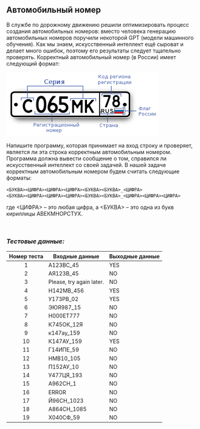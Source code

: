 ## Автомобильный номер

В службе по дорожному движению решили оптимизировать процесс создания автомобильных номеров: вместо человека генерацию автомобильных номеров поручили некоторой GPT (модели машинного обучения). Как мы знаем, искусственный интеллект ещё сыроват и делает много ошибок, поэтому его результаты следует тщательно проверять. Корректный автомобильный номер (в России) имеет следующий формат:

<img src="../img/problem9.5.2.png" alt="Автомобильный номер">

Напишите программу, которая принимает на вход строку и проверяет, является ли эта строка корректным автомобильным номером. Программа должна вывести сообщение о том, справился ли искусственный интеллект со своей задачей. В нашей задаче корректным автомобильным номером будем считать следующие форматы:

    <БУКВА><ЦИФРА><ЦИФРА><ЦИФРА><БУКВА><БУКВА>_<ЦИФРА>
    <БУКВА><ЦИФРА><ЦИФРА><ЦИФРА><БУКВА><БУКВА>_<ЦИФРА><ЦИФРА><ЦИФРА>

где <ЦИФРА> – это любая цифра, а <БУКВА> – это одна из букв кириллицы АВЕКМНОРСТУХ.

<br>

### *Тестовые данные:*

| Номер теста | Входные данные           | Выходные данные |
|:-----------:|--------------------------|-----------------|
|      1      | А123ВС_45                | YES             |
|      2      | АЯ123В_45                | NO              |
|      3      | Please, try again later. | NO              |
|      4      | Н142МВ_456               | YES             |
|      5      | У173РВ_02                | YES             |
|      6      | ЭЮЯ987_15                | NO              |
|      7      | Н000ЕТ777                | NO              |
|      8      | К745ОК_12Я               | NO              |
|      9      | к147ау_159               | NO              |
|     10      | К147АУ_159               | YES             |
|     11      | Г14ИПЕ_59                | NO              |
|     12      | НМВ10_105                | NO              |
|     13      | П152АУ_10                | NO              |
|     14      | У477ЦЯ_193               | NO              |
|     15      | А962СН_1                 | NO              |
|     16      | ERROR                    | NO              |
|     17      | Й96СН_1023               | NO              |
|     18      | А864СН_1085              | NO              |
|     19      | Х040СФ_59                | NO              |

